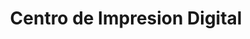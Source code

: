 ---
title: "Centro de Impresion Digital"
url: /quito/centro-de-impresion-digital/
shop: Allgemein
---